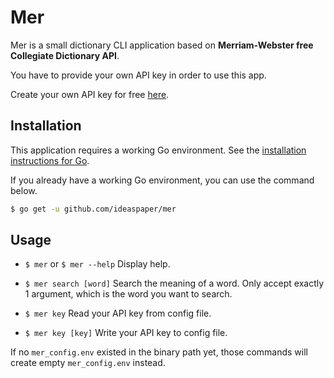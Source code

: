 # Mer

Mer is a small dictionary CLI application based on **Merriam-Webster free Collegiate Dictionary API**.

You have to provide your own API key in order to use this app.

Create your own API key for free [here](https://dictionaryapi.com/).

## Installation

This application requires a working Go environment. See the [installation instructions for Go](https://golang.org/doc/install).

If you already have a working Go environment, you can use the command below.

```bash
$ go get -u github.com/ideaspaper/mer
```

## Usage

- `$ mer` or `$ mer --help`
  Display help.

- `$ mer search [word]`
  Search the meaning of a word. Only accept exactly 1 argument, which is the word you want to search.

- `$ mer key`
  Read your API key from config file.

- `$ mer key [key]`
  Write your API key to config file.

If no `mer_config.env` existed in the binary path yet, those commands will create empty `mer_config.env` instead.